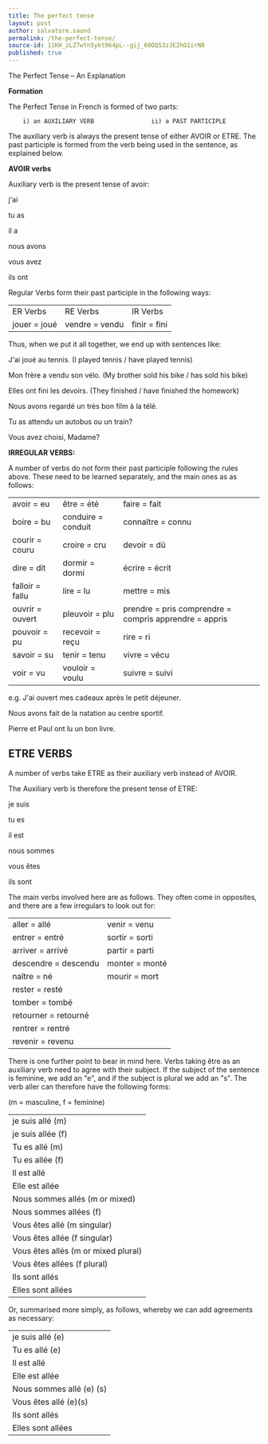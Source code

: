 ```yaml
---
title: The perfect tense
layout: post
author: salvatore.saund
permalink: /the-perfect-tense/
source-id: 11KH_zLZ7wYn5ykt964pL--gij_60OQS3zJE2hO1irN8
published: true
---
```

The Perfect Tense – An Explanation

**Formation**

The Perfect Tense in French is formed of two parts:

 

    	i) an AUXILIARY VERB             	ii) a PAST PARTICIPLE

 

The auxiliary verb is always the present tense of either AVOIR or ETRE. The past participle is formed from the verb being used in the sentence, as explained below.

 

**AVOIR verbs**

Auxiliary verb is the present tense of avoir:

j'ai

tu as

il a

nous avons

vous avez

ils ont

 

Regular Verbs form their past participle in the following ways:

  	

<table>
  <tr>
    <td>ER Verbs</td>
    <td>RE Verbs</td>
    <td>IR Verbs</td>
  </tr>
  <tr>
    <td>jouer = joué</td>
    <td>vendre = vendu</td>
    <td>finir = fini</td>
  </tr>
</table>


 

Thus, when we put it all together, we end up with sentences like:

 

J'ai joué au tennis.                       	(I played tennis / have played tennis)

Mon frère a vendu son vélo.          	(My brother sold his bike / has sold his bike)

Elles ont fini les devoirs.               	(They finished / have finished the homework)

Nous avons regardé un très bon film à la télé.

Tu as attendu un autobus ou un train?

Vous avez choisi, Madame?

 

**IRREGULAR VERBS:**

A number of verbs do not form their past participle following the rules above. These need to be learned separately, and the main ones as as follows:

 

<table>
  <tr>
    <td>avoir = eu</td>
    <td>être = été</td>
    <td>faire = fait</td>
  </tr>
  <tr>
    <td>boire = bu</td>
    <td>conduire = conduit</td>
    <td>connaître = connu</td>
  </tr>
  <tr>
    <td>courir = couru</td>
    <td>croire = cru</td>
    <td>devoir = dû</td>
  </tr>
  <tr>
    <td>dire = dit</td>
    <td>dormir = dormi</td>
    <td>écrire = écrit</td>
  </tr>
  <tr>
    <td>falloir = fallu</td>
    <td>lire = lu</td>
    <td>mettre = mis</td>
  </tr>
  <tr>
    <td>ouvrir = ouvert</td>
    <td>pleuvoir = plu</td>
    <td>prendre = pris
comprendre = compris
apprendre = appris</td>
  </tr>
  <tr>
    <td>pouvoir = pu</td>
    <td>recevoir = reçu</td>
    <td>rire = ri</td>
  </tr>
  <tr>
    <td>savoir = su</td>
    <td>tenir = tenu</td>
    <td>vivre = vécu</td>
  </tr>
  <tr>
    <td>voir = vu</td>
    <td>vouloir = voulu</td>
    <td>suivre = suivi</td>
  </tr>
</table>


 

e.g. J'ai ouvert mes cadeaux après le petit déjeuner.

Nous avons fait de la natation au centre sportif.

Pierre et Paul ont lu un bon livre.

 

## **ETRE VERBS**

A number of verbs take ETRE as their auxiliary verb instead of AVOIR.

The Auxiliary verb is therefore the present tense of ETRE:

je suis

tu es

il est

nous sommes

vous êtes

ils sont

 

The main verbs involved here are as follows. They often come in opposites, and there are a few irregulars to look out for:

 

<table>
  <tr>
    <td>aller = allé</td>
    <td>venir = venu</td>
  </tr>
  <tr>
    <td>entrer = entré</td>
    <td>sortir = sorti</td>
  </tr>
  <tr>
    <td>arriver = arrivé</td>
    <td>partir = parti</td>
  </tr>
  <tr>
    <td>descendre = descendu</td>
    <td>monter = monté</td>
  </tr>
  <tr>
    <td>naître = né</td>
    <td>mourir = mort</td>
  </tr>
  <tr>
    <td>rester = resté</td>
    <td> </td>
  </tr>
  <tr>
    <td>tomber = tombé</td>
    <td> </td>
  </tr>
  <tr>
    <td>retourner = retourné</td>
    <td> </td>
  </tr>
  <tr>
    <td>rentrer = rentré</td>
    <td> </td>
  </tr>
  <tr>
    <td>revenir = revenu</td>
    <td> </td>
  </tr>
</table>


 

There is one further point to bear in mind here. Verbs taking être as an auxiliary verb need to agree with their subject. If the subject of the sentence is feminine, we add an "e", and if the subject is plural we add an "s". The verb aller can therefore have the following forms:  	

 

(m = masculine, f =  feminine)

 

<table>
  <tr>
    <td>je suis allé (m)</td>
  </tr>
  <tr>
    <td>je suis allée (f)</td>
  </tr>
  <tr>
    <td>Tu es allé (m)</td>
  </tr>
  <tr>
    <td>Tu es allée (f)</td>
  </tr>
  <tr>
    <td>Il est allé</td>
  </tr>
  <tr>
    <td>Elle est allée</td>
  </tr>
  <tr>
    <td>Nous sommes allés (m or mixed)</td>
  </tr>
  <tr>
    <td>Nous sommes allées (f)</td>
  </tr>
  <tr>
    <td>Vous êtes allé (m singular)</td>
  </tr>
  <tr>
    <td>Vous êtes allée (f singular)</td>
  </tr>
  <tr>
    <td>Vous êtes allés (m or mixed plural)</td>
  </tr>
  <tr>
    <td>Vous êtes allées (f plural)</td>
  </tr>
  <tr>
    <td>Ils sont allés</td>
  </tr>
  <tr>
    <td>Elles sont allées</td>
  </tr>
</table>


 

Or, summarised more simply, as follows, whereby we can add agreements as necessary:

 

<table>
  <tr>
    <td>je suis allé (e)</td>
  </tr>
  <tr>
    <td>Tu es allé (e)</td>
  </tr>
  <tr>
    <td>Il est allé</td>
  </tr>
  <tr>
    <td>Elle est allée</td>
  </tr>
  <tr>
    <td>Nous sommes allé (e) (s)</td>
  </tr>
  <tr>
    <td>Vous êtes allé (e)(s)</td>
  </tr>
  <tr>
    <td>Ils sont allés</td>
  </tr>
  <tr>
    <td>Elles sont allées</td>
  </tr>
</table>


